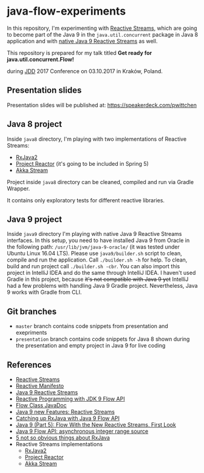 # java-flow-experiments
In this repository, I'm experimenting with [Reactive Streams](http://www.reactive-streams.org), which are going to become part of the Java 9 in the `java.util.concurrent` package in Java 8 application and with [native Java 9 Reactive Streams](http://download.java.net/java/jdk9/docs/api/java/util/concurrent/Flow.html) as well.

This repository is prepared for my talk titled **Get ready for java.util.concurrent.Flow!** 

during [JDD](http://jdd.org.pl) 2017 Conference on 03.10.2017 in Kraków, Poland.

Presentation slides
-------------------

Presentation slides will be published at: https://speakerdeck.com/pwittchen

Java 8 project
--------------

Inside `java8` directory, I'm playing with two implementations of Reactive Streams:
- [RxJava2](https://github.com/ReactiveX/RxJava)
- [Project Reactor](https://projectreactor.io/) (it's going to be included in Spring 5)
- [Akka Stream](https://github.com/akka/akka/tree/master/akka-stream)

Project inside `java8` directory can be cleaned, compiled and run via Gradle Wrapper.

It contains only exploratory tests for different reactive libraries.

Java 9 project
--------------

Inside `java9` directory I'm playing with native Java 9 Reactive Streams interfaces.
In this setup, you need to have installed Java 9 from Oracle in the following path: `/usr/lib/jvm/java-9-oracle/` (it was tested under Ubuntu Linux 16.04 LTS). Please use `java9/builder.sh` script to clean, compile and run the application. Call `./builder.sh -h` for help. To clean, build and run project call `./builder.sh -cbr`. You can also import this project in IntelliJ IDEA and do the same through IntelliJ IDEA. I haven't used Gradle in this project, because ~~it's not compatible with Java 9 yet~~ IntelliJ had a few problems with handling Java 9 Gradle project. Nevertheless, Java 9 works with Gradle from CLI.

Git branches
------------
- `master` branch contains code snippets from presentation and exepriments
- `presentation` branch contains code snippets for Java 8 shown during the presentation and empty project in Java 9 for live coding

References
----------
- [Reactive Streams](http://www.reactive-streams.org/)
- [Reactive Manifesto](https://www.reactivemanifesto.org/)
- [Java 9 Reactive Streams](http://www.baeldung.com/java-9-reactive-streams)
- [Reactive Programming with JDK 9 Flow API](https://community.oracle.com/docs/DOC-1006738)
- [Flow Class JavaDoc](http://gee.cs.oswego.edu/dl/jsr166/dist/docs/java/util/concurrent/Flow.html)
- [Java 9 new Features: Reactive Streams](https://aboullaite.me/java-9-new-features-reactive-streams/)
- [Catching up RxJava with Java 9 Flow API](https://medium.com/@teachpendant/catching-up-rxjava-with-java-9-flow-api-b2e19ec40270)
- [Java 9 (Part 5): Flow With the New Reactive Streams, First Look](https://dzone.com/articles/java-9-tutorial-flow-with-the-new-reactive-streams)
- [Java 9 Flow API: asynchronous integer range source](http://akarnokd.blogspot.com/2017/03/java-9-flow-api-asynchronous-integer.html)
- [5 not so obvious things about RxJava](https://medium.com/@jagsaund/5-not-so-obvious-things-about-rxjava-c388bd19efbc)
- Reactive Streams implementations
  - [RxJava2](https://github.com/ReactiveX/RxJava)
  - [Project Reactor](https://projectreactor.io/)
  - [Akka Stream](https://github.com/akka/akka/tree/master/akka-stream)
